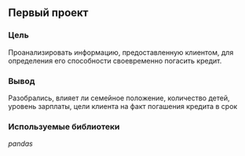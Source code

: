 ## Первый проект

### Цель 
Проанализировать информацию, предоставленную клиентом, для определения его способности своевременно погасить кредит.

### Вывод
Разобрались, влияет ли семейное положение, количество детей, уровень зарплаты, цели клиента на факт погашения кредита в срок

### Используемые библиотеки
*pandas*
